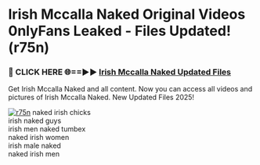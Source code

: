 # Irish Mccalla Naked Original Videos 0nlyFans Leaked - Files Updated! (r75n)

<h3>🔴 CLICK HERE 🌐==►► <a href="https://tinyurl.com/yckcrads" rel="nofollow">Irish Mccalla Naked Updated Files</a></h3>

Get Irish Mccalla Naked and all content. Now you can access all videos and pictures of Irish Mccalla Naked. New Updated Files 2025!

[![r75n](https://i.imgur.com/hpKpOFt.gif)](https://tinyurl.com/yckcrads)
naked irish chicks<br>
irish naked guys<br>
irish men naked tumbex<br>
naked irish women<br>
irish male naked<br>
naked irish men